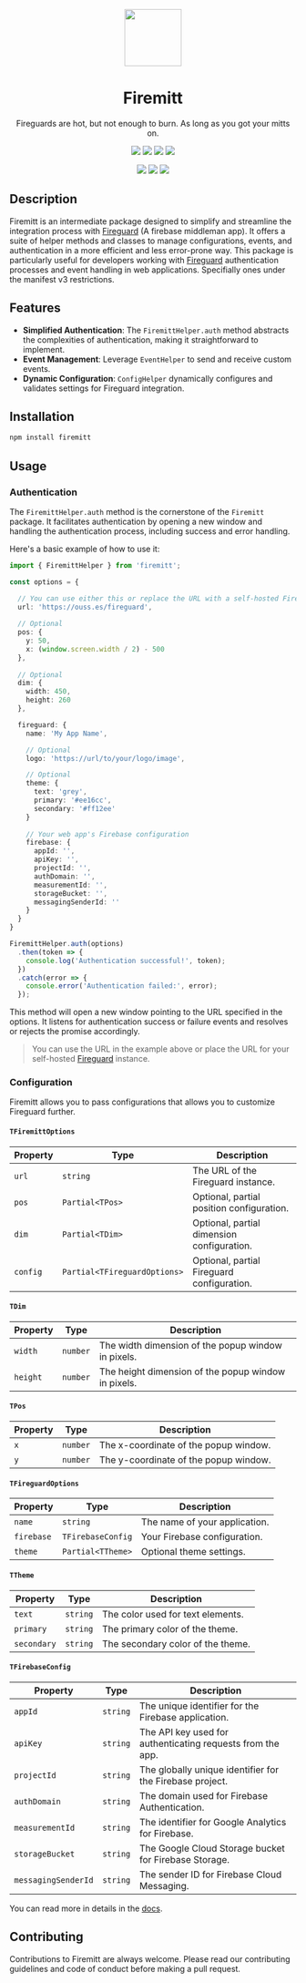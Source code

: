 <p align="center">
  <img width="100" src="https://raw.githubusercontent.com/EOussama/firemitt/main/assets/firemitt.svg">
</p>

<h1 align="center">Firemitt</h1>
<p align="center">Fireguards are hot, but not enough to burn. As long as you got your mitts on.</p>

<p align="center">
    <img src="https://github.com/EOussama/firemitt/actions/workflows/doc.yml/badge.svg" />
    <img src="https://github.com/EOussama/firemitt/actions/workflows/test.yml/badge.svg" />
    <img src="https://github.com/EOussama/firemitt/actions/workflows/build.yml/badge.svg" />
    <img src="https://github.com/EOussama/firemitt/actions/workflows/publish.yml/badge.svg" />
</p>

<p align="center">
    <img src="https://img.shields.io/github/license/eoussama/firemitt" />
    <img src="https://img.shields.io/npm/v/%40eoussama%2Ffiremitt" />
    <img src="https://img.shields.io/github/languages/code-size/eoussama/firemitt" />
</p>

## Description
Firemitt is an intermediate package designed to simplify and streamline the integration process with [Fireguard](https://github.com/EOussama/fireguard) (A firebase middleman app). It offers a suite of helper methods and classes to manage configurations, events, and authentication in a more efficient and less error-prone way. This package is particularly useful for developers working with [Fireguard](https://github.com/EOussama/fireguard) authentication processes and event handling in web applications. Specifially ones under the manifest v3 restrictions.

## Features
* **Simplified Authentication**: The `FiremittHelper.auth` method abstracts the complexities of authentication, making it straightforward to implement.
* **Event Management**: Leverage `EventHelper` to send and receive custom events.
* **Dynamic Configuration**: `ConfigHelper` dynamically configures and validates settings for Fireguard integration.

## Installation
```sh
npm install firemitt
```

## Usage

### Authentication

The `FiremittHelper.auth` method is the cornerstone of the `Firemitt` package. It facilitates authentication by opening a new window and handling the authentication process, including success and error handling.

Here's a basic example of how to use it:

```ts
import { FiremittHelper } from 'firemitt';

const options = {

  // You can use either this or replace the URL with a self-hosted Fireguard instance.
  url: 'https://ouss.es/fireguard',
  
  // Optional
  pos: {
    y: 50,
    x: (window.screen.width / 2) - 500
  },
  
  // Optional
  dim: {
    width: 450,
    height: 260
  },

  fireguard: {
    name: 'My App Name',

    // Optional
    logo: 'https://url/to/your/logo/image',

    // Optional
    theme: {
      text: 'grey',
      primary: '#ee16cc',
      secondary: '#ff12ee'
    }
    
    // Your web app's Firebase configuration
    firebase: {
      appId: '',
      apiKey: '',
      projectId: '',
      authDomain: '',
      measurementId: '',
      storageBucket: '',
      messagingSenderId: ''
    }
  }
}

FiremittHelper.auth(options)
  .then(token => {
    console.log('Authentication successful!', token);
  })
  .catch(error => {
    console.error('Authentication failed:', error);
  });
```

This method will open a new window pointing to the URL specified in the options. It listens for authentication success or failure events and resolves or rejects the promise accordingly.

> You can use the URL in the example above or place the URL for your self-hosted [Fireguard](https://github.com/EOussama/fireguard) instance.

### Configuration
Firemitt allows you to pass configurations that allows you to customize Fireguard further.

#### `TFiremittOptions`
| Property | Type | Description |
| -------- | ---- | ----------- |
| `url` | `string` | The URL of the Fireguard instance. |
| `pos` | `Partial<TPos>` | Optional, partial position configuration. |
| `dim` | `Partial<TDim>` | Optional, partial dimension configuration. |
| `config` | `Partial<TFireguardOptions>` | Optional, partial Fireguard configuration. |

#### `TDim`
| Property | Type | Description |
| -------- | ---- | ----------- |
| `width` | `number` | The width dimension of the popup window in pixels. |
| `height` | `number` | The height dimension of the popup window in pixels. |

#### `TPos`
| Property | Type | Description |
| -------- | ---- | ----------- |
| `x` | `number` | The x-coordinate of the popup window. |
| `y` | `number` | The y-coordinate of the popup window. |

#### `TFireguardOptions`
| Property | Type | Description |
| -------- | ---- | ----------- |
| `name` | `string` | The name of your application. |
| `firebase` | `TFirebaseConfig` | Your Firebase configuration. |
| `theme` | `Partial<TTheme>` | Optional theme settings. |

#### `TTheme`
| Property | Type | Description |
| -------- | ---- | ----------- |
| `text` | `string` | The color used for text elements. |
| `primary` | `string` | The primary color of the theme. |
| `secondary` | `string` | The secondary color of the theme. |

#### `TFirebaseConfig`
| Property | Type | Description |
| -------- | ---- | ----------- |
| `appId` | `string` | The unique identifier for the Firebase application. |
| `apiKey` | `string` | The API key used for authenticating requests from the app. |
| `projectId` | `string` | The globally unique identifier for the Firebase project. |
| `authDomain` | `string` | The domain used for Firebase Authentication. |
| `measurementId` | `string` | The identifier for Google Analytics for Firebase. |
| `storageBucket` | `string` | The Google Cloud Storage bucket for Firebase Storage. |
| `messagingSenderId` | `string` | The sender ID for Firebase Cloud Messaging. |

You can read more in details in the [docs](https://ouss.es/firemitt).

## Contributing

Contributions to Firemitt are always welcome. Please read our contributing guidelines and code of conduct before making a pull request.
